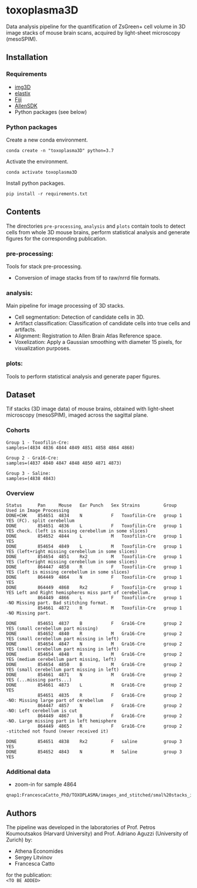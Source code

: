 # toxoplasma3D

Data analysis pipeline for the quantification of ZsGreen+ cell volume in 3D image stacks of mouse brain scans, acquired by light-sheet microscopy (mesoSPIM).



## Installation


### Requirements

* [img3D](https://github.com/aecon/img3D)
* [elastix](https://elastix.lumc.nl)
* [Fiji](https://fiji.sc)
* [AllenSDK](https://allensdk.readthedocs.io/en/latest)
* Python packages (see below)


### Python packages

Create a new conda environment.
```
conda create -n "toxoplasma3D" python=3.7
```

Activate the environment.
```
conda activate toxoplasma3D
```

Install python packages.
```
pip install -r requirements.txt
```



## Contents

The directories `pre-processing`, `analysis` and `plots` contain tools to detect cells from whole 3D mouse brains, perform statistical analysis and generate figures for the corresponding publication.

### pre-processing:
Tools for stack pre-processing.
* Conversion of image stacks from tif to raw/nrrd file formats.

### analysis:
Main pipeline for image processing of 3D stacks.
* Cell segmentation: Detection of candidate cells in 3D.
* Artifact classification: Classification of candidate cells into true cells and artifacts.
* Alignment: Registration to Allen Brain Atlas Reference space.
* Voxelization: Apply a Gaussian smoothing with diameter 15 pixels, for visualization purposes.

### plots:
Tools to perform statistical analysis and generate paper figures.



## Dataset

Tif stacks (3D image data) of mouse brains, obtained with light-sheet microscopy (mesoSPIM), imaged across the sagittal plane.

### Cohorts
```
Group 1 - Toxofilin-Cre:
samples=(4834 4836 4844 4849 4851 4858 4864 4868)

Group 2 - Gra16-Cre:
samples=(4837 4840 4847 4848 4850 4871 4873)

Group 3 - Saline:
samples=(4838 4843)
```

### Overview
```
Status      Pan     Mouse	Ear Punch	Sex	Strains	        Group       Used in Image Processing
DONE+CHK    854651	4834	N	        F	Toxofilin-Cre	group 1     YES (FC). split cerebellum
DONE        854651	4836	L	        F	Toxofilin-Cre	group 1     YES check. (left is missing cerebellum in some slices)
DONE        854652	4844	L	        M	Toxofilin-Cre	group 1     YES
DONE        854654	4849	L	        M	Toxofilin-Cre	group 1     YES (left+right missing cerebellum in some slices)
DONE        854654	4851	Rx2	        M	Toxofilin-Cre	group 1     YES (left+right missing cerebellum in some slices)
DONE        864447	4858	R	        F	Toxofilin-Cre	group 1     YES (left is missing cerebellum in some slices)
DONE        864449	4864	N	        F	Toxofilin-Cre	group 1     YES
DONE        864449	4868	Rx2	        F	Toxofilin-Cre	group 1     YES Left and Right hemispheres miss part of cerebellum.
            864449	4866	L	        F	Toxofilin-Cre	group 1     -NO Missing part. Bad stitching format.
            854661	4872	R	        M	Toxofilin-Cre	group 1     -NO Missing part.

DONE        854651	4837	B	        F	Gra16-Cre	    group 2     YES (small cerebellum part missing)
DONE        854652	4840	R	        M	Gra16-Cre	    group 2     YES (small cerebellum part missing in left)
DONE        854654	4847	N	        M	Gra16-Cre	    group 2     YES (small cerebellum part missing in left)
DONE        854654	4848	R	        M	Gra16-Cre	    group 2     YES (medium cerebellum part missing, left)
DONE        854654	4850	B	        M	Gra16-Cre	    group 2     YES (small cerebellum part missing in left)
DONE        854661	4871	N	        M	Gra16-Cre	    group 2     YES (...missing parts...)
DONE        854661	4873	L	        M	Gra16-Cre	    group 2     YES
            854651	4835	R	        F	Gra16-Cre	    group 2     -NO: Missing large part of cerebellum
            864447	4857	N	        F	Gra16-Cre	    group 2     -NO: Left cerebellum is cut
            864449	4867	B	        F	Gra16-Cre	    group 2     -NO. Large missing part in left hemisphere
            864449	4865	R	        F	Gra16-Cre	    group 2     -stitched not found (never received it)

DONE        854651	4838	Rx2	        F	saline	        group 3     YES
DONE        854652	4843	N	        M	Saline	        group 3     YES
```


### Additional data
* zoom-in for sample 4864

```
qnap1:FrancescaCatto_PhD/TOXOPLASMA/images_and_stitched/smal%20stacks_images_4x_1um%20resolution
```


## Authors
The pipeline was developed in the laboratories of Prof. Petros Koumoutsakos (Harvard University) and Prof. Adriano Aguzzi (University of Zurich) by:

* Athena Economides
* Sergey Litvinov
* Francesca Catto

for the publication:  
`<TO BE ADDED>`



